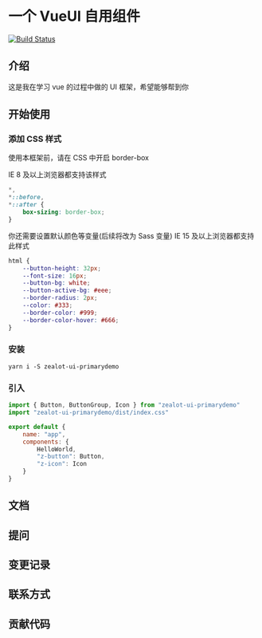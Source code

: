 # 一个 VueUI 自用组件

[![Build Status](https://travis-ci.org/BrendanZhang/BrendanUICombination.svg?branch=master)](https://travis-ci.org/BrendanZhang/BrendanUICombination)

## 介绍

这是我在学习 vue 的过程中做的 UI 框架，希望能够帮到你

## 开始使用

### 添加 CSS 样式

使用本框架前，请在 CSS 中开启 border-box

IE 8 及以上浏览器都支持该样式

```css
*,
*::before,
*::after {
	box-sizing: border-box;
}
```

你还需要设置默认颜色等变量(后续将改为 Sass 变量)
IE 15 及以上浏览器都支持此样式

```css
html {
	--button-height: 32px;
	--font-size: 16px;
	--button-bg: white;
	--button-active-bg: #eee;
	--border-radius: 2px;
	--color: #333;
	--border-color: #999;
	--border-color-hover: #666;
}
```

### 安装

`yarn i -S zealot-ui-primarydemo`

### 引入

```js
import { Button, ButtonGroup, Icon } from "zealot-ui-primarydemo"
import "zealot-ui-primarydemo/dist/index.css"

export default {
	name: "app",
	components: {
		HelloWorld,
		"z-button": Button,
		"z-icon": Icon
	}
}
```

## 文档

## 提问

## 变更记录

## 联系方式

## 贡献代码
